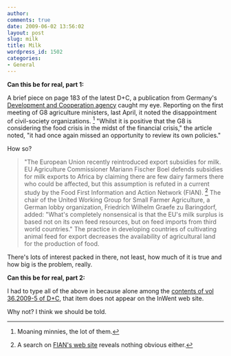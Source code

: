 ```yaml
---
author:
comments: true
date: 2009-06-02 13:56:02
layout: post
slug: milk
title: Milk
wordpress_id: 1502
categories:
- General
---
```


**Can this be for real, part 1:**

A brief piece on page 183 of the latest D+C, a publication from Germany's [Development and Cooperation agency](http://www.inwent.org/index.php.en) caught my eye. Reporting on the first meeting of G8 agriculture ministers, last April, it noted the disappointment of civil-society organizations. [^fn1] "Whilst it is positive that the G8 is considering the food crisis in the midst of the financial crisis," the article noted, "it had once again missed an opportunity to review its own policies."

How so?

> "The European Union recently reintroduced export subsidies for milk. EU Agriculture Commissioner Mariann Fischer Boel defends subsidies for milk exports to Africa by claiming there are few dairy farmers there who could be affected, but this assumption is refuted in a current study by the Food First Information and Action Network (FIAN). [^fn2] The chair of the United Working Group for Small Farmer Agriculture, a German lobby organization, Friedrich Wilhelm Graefe zu Baringdorf, added: "What's completely nonsensical is that the EU's milk surplus is based not on its own feed resources, but on feed imports from third world countries." The practice in developing countries of cultivating animal feed for export decreases the availability of agricultural land for the production of food.

There's lots of interest packed in there, not least, how much of it is true and how big is the problem, really.

**Can this be for real, part 2:**

I had to type all of the above in because alone among the [contents of vol 36.2009-5 of D+C](http://www.inwent.org/ez/magazines/200905/index.en.shtml), that item does not appear on the InWent web site.

Why not? I think we should be told.

[^fn1]: Moaning minnies, the lot of them. 

[^fn2]: A search on [FIAN's web site](http://www.fian.org/) reveals nothing obvious either. 
